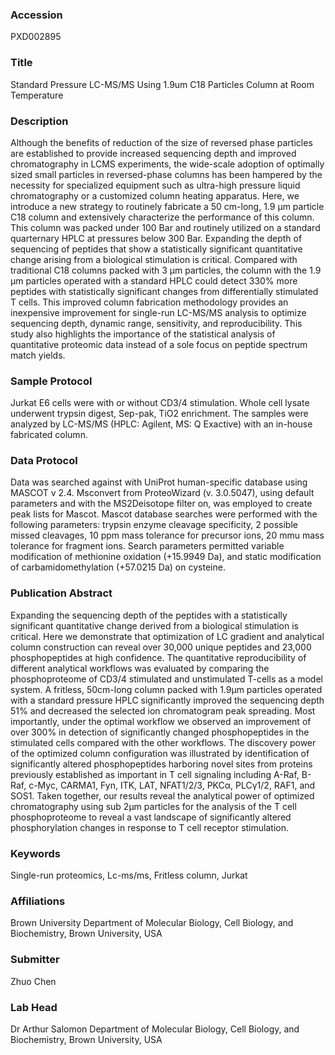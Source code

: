 ### Accession
PXD002895

### Title
Standard Pressure LC-MS/MS Using 1.9um C18 Particles Column at Room Temperature

### Description
Although the benefits of reduction of the size of reversed phase particles are established to provide increased sequencing depth and improved chromatography in LCMS experiments, the wide-scale adoption of optimally sized small particles in reversed-phase columns has been hampered by the necessity for specialized equipment such as ultra-high pressure liquid chromatography or a customized column heating apparatus.  Here, we introduce a new strategy to routinely fabricate a 50 cm-long, 1.9 µm particle C18 column and extensively characterize the performance of this column. This column was packed under 100 Bar and routinely utilized on a standard quarternary HPLC at pressures below 300 Bar. Expanding the depth of sequencing of peptides that show a statistically significant quantitative change arising from a biological stimulation is critical. Compared with traditional C18 columns packed with 3 µm particles, the column with the 1.9 µm particles operated with a standard HPLC could detect 330% more peptides with statistically significant changes from differentially stimulated T cells. This improved column fabrication methodology provides an inexpensive improvement for single-run LC-MS/MS analysis to optimize sequencing depth, dynamic range, sensitivity, and reproducibility. This study also highlights the importance of the statistical analysis of quantitative proteomic data instead of a sole focus on peptide spectrum match yields.

### Sample Protocol
Jurkat E6 cells were with or without CD3/4 stimulation. Whole cell lysate underwent trypsin digest, Sep-pak, TiO2 enrichment. The samples were analyzed by LC-MS/MS (HPLC: Agilent, MS: Q Exactive) with an in-house fabricated column.

### Data Protocol
Data was searched against with UniProt human-specific database using MASCOT v 2.4. Msconvert from ProteoWizard (v. 3.0.5047), using default parameters and with the MS2Deisotope filter on, was employed to create peak lists for Mascot. Mascot database searches were performed with the following parameters: trypsin enzyme cleavage specificity, 2 possible missed cleavages, 10 ppm mass tolerance for precursor ions, 20 mmu mass tolerance for fragment ions. Search parameters permitted variable modification of methionine oxidation (+15.9949 Da), and static modification of carbamidomethylation (+57.0215 Da) on cysteine.

### Publication Abstract
Expanding the sequencing depth of the peptides with a statistically significant quantitative change derived from a biological stimulation is critical. Here we demonstrate that optimization of LC gradient and analytical column construction can reveal over 30,000 unique peptides and 23,000 phosphopeptides at high confidence. The quantitative reproducibility of different analytical workflows was evaluated by comparing the phosphoproteome of CD3/4 stimulated and unstimulated T-cells as a model system. A fritless, 50cm-long column packed with 1.9&#x3bc;m particles operated with a standard pressure HPLC significantly improved the sequencing depth 51% and decreased the selected ion chromatogram peak spreading. Most importantly, under the optimal workflow we observed an improvement of over 300% in detection of significantly changed phosphopeptides in the stimulated cells compared with the other workflows. The discovery power of the optimized column configuration was illustrated by identification of significantly altered phosphopeptides harboring novel sites from proteins previously established as important in T cell signaling including A-Raf, B-Raf, c-Myc, CARMA1, Fyn, ITK, LAT, NFAT1/2/3, PKC&#x3b1;, PLC&#x3b3;1/2, RAF1, and SOS1. Taken together, our results reveal the analytical power of optimized chromatography using sub 2&#x3bc;m particles for the analysis of the T cell phosphoproteome to reveal a vast landscape of significantly altered phosphorylation changes in response to T cell receptor stimulation.

### Keywords
Single-run proteomics, Lc-ms/ms, Fritless column, Jurkat

### Affiliations
Brown University
Department of Molecular Biology, Cell Biology, and Biochemistry, Brown University, USA

### Submitter
Zhuo Chen

### Lab Head
Dr Arthur Salomon
Department of Molecular Biology, Cell Biology, and Biochemistry, Brown University, USA


